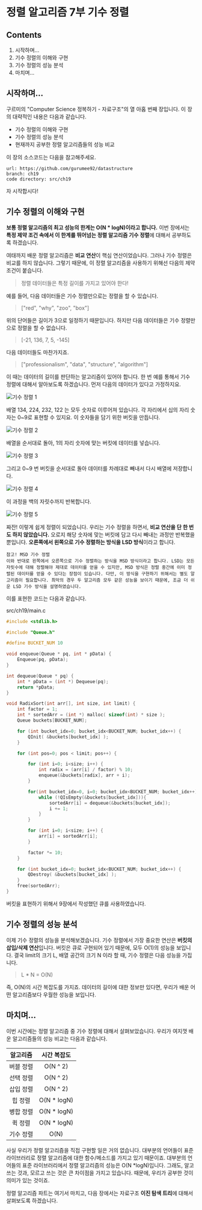 정렬 알고리즘 7부 기수 정렬
==================

Contents
-------------------

1. 시작하며...
2. 기수 정렬의 이해와 구현
3. 기수 정렬의 성능 분석
4. 마치며...


## 시작하며...

구르미의 "Computer Science 정복하기 - 자료구조"의 열 아홉 번째 장입니다. 이 장의 대략적인 내용은 다음과 같습니다. 

* 기수 정렬의 이해와 구현
* 기수 정렬의 성능 분석
* 현재까지 공부한 정렬 알고리즘들의 성능 비교

이 장의 소스코드는 다음을 참고해주세요.

    url: https://github.com/gurumee92/datastructure 
    branch: ch19
    code directory: src/ch19

자 시작합시다!


## 기수 정렬의 이해와 구현

**보통 정렬 알고리즘의 최고 성능의 한계는 O(N * logN)이라고 합니다.** 이번 장에서는 **특정 제약 조건 속에서 이 한계를 뛰어넘는 정렬 알고리즘 기수 정렬**에 대해서 공부하도록 하겠습니다. 

여태까지 배운 정렬 알고리즘은 **비교 연산**이 핵심 연산이었습니다. 그러나 기수 정렬은 비교를 하지 않습니다. 그렇기 때문에, 이 정렬 알고리즘을 사용하기 위해선 다음의 제약 조건이 붙습니다.

> 정렬 데이터들은 특정 길이를 가지고 있어야 한다!

예를 들어, 다음 데이터들은 기수 정렬만으로는 정렬을 할 수 있습니다.

> ["red", "why", "zoo", "box"]

위의 단어들은 길이가 3으로 일정하기 때문입니다. 하지만 다음 데이터들은 기수 정렬만으로 정렬을 할 수 없습니다.

> [-21, 136, 7, 5, -145]

다음 데이터들도 마찬가지죠.

> ["professionalism", "data", "structure", "algorithm"]

이 때는 데이터의 길이를 판단하는 알고리즘이 있어야 합니다. 한 번 예를 통해서 기수 정렬에 대해서 알아보도록 하겠습니다. 먼저 다음의 데이터가 있다고 가정하지요.

![기수 정렬 1](../images/ch19/rs1.png)

배열 134, 224, 232, 122 는 모두 숫자로 이루어져 있습니다. 각 자리에서 십의 자리 숫자는 0~9로 표현할 수 있지요. 이 숫자들을 담기 위한 버킷을 만듭니다.

![기수 정렬 2](../images/ch19/rs2.png)

배열을 순서대로 돌아, 1의 자리 숫자에 맞는 버킷에 데이터를 넣습니다.

![기수 정렬 3](../images/ch19/rs3.png)

그리고 0~9 번 버킷을 순서대로 돌아 데이터를 차례대로 빼내서 다시 배열에 저장합니다.

![기수 정렬 4](../images/ch19/rs4.png)

이 과정을 백의 자릿수까지 반복합니다.

![기수 정렬 5](../images/ch19/rs5.png)

짜잔! 이렇게 쉽게 정렬이 되었습니다. 우리는 기수 정렬을 하면서, **비교 연산을 단 한 번도 하지 않았습니다.** 오로지 해당 숫자에 맞는 버킷에 담고 다시 빼내는 과정만 반복했을 뿐입니다. **오른쪽에서 왼쪽으로 기수 정렬하는 방식을 LSD 방식**이라고 합니다. 

    참고! MSD 기수 정렬
    이와 반대로 왼쪽에서 오른쪽으로 기수 정렬하는 방식을 MSD 방식이라고 합니다. LSD는 모든 자릿수에 대해 정렬해야 제대로 데이터를 얻을 수 있지만, MSD 방식은 정렬 중간에 이미 정렬된 데이터를 얻을 수 있다는 장점이 있습니다. 다만, 이 방식을 구현하기 위해서는 별도 알고리즘이 필요합니다. 최악의 경우 두 알고리즘 모두 같은 성능을 보이기 때문에, 조금 더 쉬운 LSD 기수 방식을 설명하였습니다.

이를 표현한 코드는 다음과 같습니다.

src/ch19/main.c
```c
#include <stdlib.h>

#include "Queue.h"

#define BUCKET_NUM 10

void enqueue(Queue * pq, int * pData) {
    Enqueue(pq, pData);
}

int dequeue(Queue * pq) {
    int * pData = (int *) Dequeue(pq);
    return *pData;
}

void RadixSort(int arr[], int size, int limit) {
    int factor = 1;
    int * sortedArr = (int *) malloc( sizeof(int) * size );
    Queue buckets[BUCKET_NUM];

    for (int bucket_idx=0; bucket_idx<BUCKET_NUM; bucket_idx++) {
        QInit( &buckets[bucket_idx] );
    }

    for (int pos=0; pos < limit; pos++) {

        for (int i=0; i<size; i++) {
            int radix = (arr[i] / factor) % 10;
            enqueue(&buckets[radix], arr + i);
        }

        for(int bucket_idx=0, i=0; bucket_idx<BUCKET_NUM; bucket_idx++) {
            while (!QIsEmpty(&buckets[bucket_idx])){
                sortedArr[i] = dequeue(&buckets[bucket_idx]);
                i += 1;
            }
        }

        for (int i=0; i<size; i++) {
            arr[i] = sortedArr[i];
        }

        factor *= 10;
    }

    for (int bucket_idx=0; bucket_idx<BUCKET_NUM; bucket_idx++) {
        QDestroy( &buckets[bucket_idx] );
    }
    free(sortedArr);
}
```

버킷을 표현하기 위해서 9장에서 작성했던 큐를 사용하였습니다.


## 기수 정렬의 성능 분석

이제 기수 정렬의 성능을 분석해보겠습니다. 기수 정렬에서 가장 중요한 연산은 **버킷의 삽입/삭제 연산**입니다. 버킷은 큐로 구현되어 있기 때문에, 모두 O(1)의 성능을 보입니다. 결국 limit의 크기 L, 배열 공간의 크기 N 이라 할 때, 기수 정렬은 다음 성능을 가집니다.

> L * N = O(N)

즉, O(N)의 시간 복잡도를 가지죠. 데이터의 길이에 대한 정보만 있다면, 우리가 배운 어떤 알고리즘보다 우월한 성능을 보입니다.


## 마치며...

이번 시간에는 정렬 알고리즘 중 기수 정렬에 대해서 살펴보았습니다. 우리가 여지껏 배운 알고리즘들의 성능 비교는 다음과 같습니다.

| 알고리즘 | 시간 복잡도 |
| :--: | :--: |
| 버블 정렬 | O(N ^ 2) |
| 선택 정렬 | O(N ^ 2) |
| 삽입 정렬 | O(N ^ 2) |
| 힙 정렬 | O(N * logN) |
| 병합 정렬 | O(N * logN) |
| 퀵 정렬 | O(N * logN) |
| 기수 정렬 | O(N) |

사실 우리가 정렬 알고리즘을 직접 구현할 일은 거의 없습니다. 대부분의 언어들이 표준 라이브러리로 정렬 알고리즘에 대한 함수/메소드를 가지고 있기 때문이죠. 대부분의 언어들의 표준 라이브러리에서 정렬 알고리즘의 성능은 O(N *logN)입니다. 그래도, 알고 쓰는 것과, 모르고 쓰는 것은 큰 차이점을 가지고 있습니다. 때문에, 우리가 공부한 것이 의미가 있는 것이죠. 

정렬 알고리즘 파트는 여기서 마치고, 다음 장에서는 자료구조 **이진 탐색 트리**에 대해서 살펴보도록 하겠습니다.
